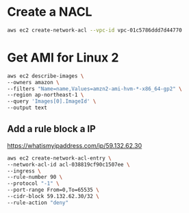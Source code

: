 # Create a NACL
```sh
aws ec2 create-network-acl --vpc-id vpc-01c5786ddd7d44770
```

# Get AMI for Linux 2 
```sh
aws ec2 describe-images \
--owners amazon \
--filters "Name=name,Values=amzn2-ami-hvm-*-x86_64-gp2" \
--region ap-northeast-1 \
--query 'Images[0].ImageId' \
--output text
```

## Add a rule block a IP
https://whatismyipaddress.com/ip/59.132.62.30

```sh
aws ec2 create-network-acl-entry \
--network-acl-id acl-038819cf90c1507ee \
--ingress \
--rule-number 90 \
--protocol "-1" \
--port-range From=0,To=65535 \
--cidr-block 59.132.62.30/32 \
--rule-action "deny" 
```